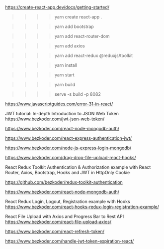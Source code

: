 
https://create-react-app.dev/docs/getting-started/
>>>>   yarn create react-app .

>>>>   yarn add bootstrap

>>>>   yarn add react-router-dom

>>>>   yarn add axios

>>>>   yarn add react-redux @reduxjs/toolkit

>>>>   yarn install

>>>>   yarn start

>>>>   yarn build

>>>>    serve -s build -p 8082

https://www.javascriptguides.com/error-31-in-react/

JWT tutorial: In-depth Introduction to JSON Web Token
https://www.bezkoder.com/jwt-json-web-token/

https://www.bezkoder.com/react-node-mongodb-auth/

https://www.bezkoder.com/react-express-authentication-jwt/

https://www.bezkoder.com/node-js-express-login-mongodb/

https://www.bezkoder.com/drag-drop-file-upload-react-hooks/


React Redux Toolkit Authentication & Authorization example with React Router, Axios, Bootstrap, Hooks and JWT in HttpOnly Cookie

https://github.com/bezkoder/redux-toolkit-authentication

https://www.bezkoder.com/react-node-mongodb-auth/

React Redux Login, Logout, Registration example with Hooks
https://www.bezkoder.com/react-hooks-redux-login-registration-example/


React File Upload with Axios and Progress Bar to Rest API
https://www.bezkoder.com/react-file-upload-axios/

https://www.bezkoder.com/react-refresh-token/

https://www.bezkoder.com/handle-jwt-token-expiration-react/

